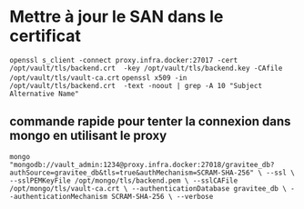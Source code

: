 # Mettre à jour le SAN dans le certificat 

`openssl s_client -connect proxy.infra.docker:27017 -cert /opt/vault/tls/backend.crt  -key /opt/vault/tls/backend.key -CAfile /opt/vault/tls/vault-ca.crt`
`openssl x509 -in /opt/vault/tls/backend.crt  -text -noout | grep -A 10 "Subject Alternative Name"`

## commande rapide pour tenter la connexion dans mongo en utilisant le proxy

`mongo "mongodb://vault_admin:1234@proxy.infra.docker:27018/gravitee_db?authSource=gravitee_db&tls=true&authMechanism=SCRAM-SHA-256" \
  --ssl \
  --sslPEMKeyFile /opt/mongo/tls/backend.pem \
  --sslCAFile /opt/mongo/tls/vault-ca.crt \
  --authenticationDatabase gravitee_db \
  --authenticationMechanism SCRAM-SHA-256 \
  --verbose`

